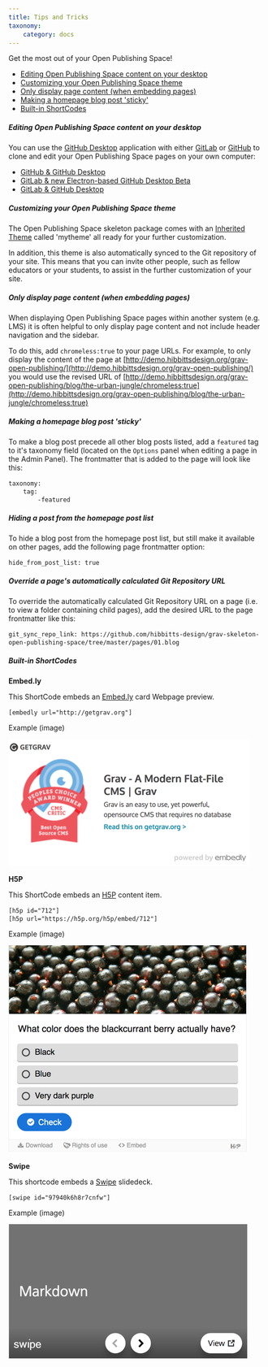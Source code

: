 ```yaml
---
title: Tips and Tricks
taxonomy:
    category: docs
---
```


Get the most out of your Open Publishing Space!

* [Editing Open Publishing Space content on your desktop](#editing-open-publishing-space-content-on-your-desktop)
* [Customizing your Open Publishing Space theme](#customizing-your-open-publishing-space-theme)
* [Only display page content (when embedding pages)](#only-display-page-content-when-embedding-pages)
* [Making a homepage blog post 'sticky'](#making-a-homepage-blog-post-sticky)
* [Built-in ShortCodes](#built-in-shortcodes)

##### Editing Open Publishing Space content on your desktop

You can use the [GitHub Desktop](https://desktop.github.com/) application with either [GitLab](https://about.gitlab.com/) or [GitHub](https://github.com/) to clone and edit your Open Publishing Space pages on your own computer:

* [GitHub & GitHub Desktop](/github-githubdesktop)
* [GitLab & new Electron-based GitHub Desktop Beta](/gitlab-githubdesktop-beta)
* [GitLab & GitHub Desktop](/gitlab-githubdesktop)

##### Customizing your Open Publishing Space theme

The Open Publishing Space skeleton package comes with an [Inherited Theme](https://learn.getgrav.org/themes/customization#theme-inheritance) called 'mytheme' all ready for your further customization.

In addition, this theme is also automatically synced to the Git repository of your site. This means that you can invite other people, such as fellow educators or your students, to assist in the further customization of your site.

##### Only display page content (when embedding pages)

When displaying Open Publishing Space pages within another system (e.g. LMS) it is often helpful to only display page content and not include header navigation and the sidebar.

To do this, add `chromeless:true` to your page URLs. For example, to only display the content of the page at [http://demo.hibbittsdesign.org/grav-open-publishing/](http://demo.hibbittsdesign.org/grav-open-publishing/) you would use the revised URL of [http://demo.hibbittsdesign.org/grav-open-publishing/blog/the-urban-jungle/chromeless:true](http://demo.hibbittsdesign.org/grav-open-publishing/blog/the-urban-jungle/chromeless:true)

##### Making a homepage blog post 'sticky'

To make a blog post precede all other blog posts listed, add a `featured` tag to it's taxonomy field (located on the `Options` panel when editing a page in the Admin Panel). The frontmatter that is added to the page will look like this:

```
taxonomy:
    tag:
        -featured
```

##### Hiding a post from the homepage post list

To hide a blog post from the homepage post list, but still make it available on other pages, add the following page frontmatter option:

```
hide_from_post_list: true
```

##### Override a page's automatically calculated Git Repository URL

To override the automatically calculated Git Repository URL on a page (i.e. to view a folder containing child pages), add the desired URL to the page frontmatter like this:

```
git_sync_repo_link: https://github.com/hibbitts-design/grav-skeleton-open-publishing-space/tree/master/pages/01.blog
```

##### Built-in ShortCodes

**Embed.ly**

This ShortCode embeds an [Embed.ly](http://embed.ly/) card Webpage preview.

```
[embedly url="http://getgrav.org"]
```

Example (image)

![](embedly.png)

**H5P**

This ShortCode embeds an [H5P](https://h5p.org) content item.

```
[h5p id="712"]
[h5p url="https://h5p.org/h5p/embed/712"]
```

Example (image)

![](h5p.png)

**Swipe**

This shortcode embeds a [Swipe](https://www.swipe.to) slidedeck.

```
[swipe id="97940k6h8r7cnfw"]
```

Example (image)

![](swipe.png)
